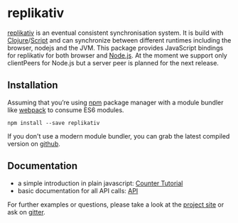# replikativ

[replikativ](http://replikativ.io) is an eventual consistent synchronisation system. It is build with [Clojure](https://clojure.org)/[Script](https://clojurescript.org) and can synchronize between different runtimes including the browser, nodejs and the JVM. This package provides JavaScript bindings for replikativ for both browser and [Node.js](https://nodejs.org). At the moment we support only clientPeers for Node.js but a server peer is planned for the next release.

## Installation

Assuming that you’re using [npm](https://www.npmjs.com) package manager with a module bundler like [webpack](https://webpack.github.io) to consume ES6 modules.

~~~
npm install --save replikativ
~~~

If you don't use a modern module bundler, you can grab the latest compiled version on [github](https://github.com/replikativ/replikativ).

## Documentation

- a simple introduction in plain javascript: [Counter Tutorial](https://github.com/replikativ/replikativ/blob/master/npm/doc/tutorial.md)
- basic documentation for all API calls: [API](https://github.com/replikativ/replikativ/blob/master/npm/doc/api.md)

For further examples or questions, please take a look at the [project site](http://replikativ.io) or ask on [gitter](https://gitter.im/replikativ/replikativ).
